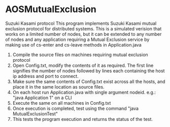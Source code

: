AOSMutualExclusion
==================

Suzuki Kasami protocol
  This program implements Suzuki Kasami mutual exclusion protocol for distributed systems. This is a simulated verision that works on a limited number of nodes, but it can be extended to any number of nodes and any application requiring a Mutual Exclusion service by making use of cs-enter and cs-leave methods in Application.java 


1) Compile the source files on machines requiring mutual exclusion protocol
2) Open Config.txt, modify the contents of it as required. The first line signifies the number of nodes followed by lines each containing the host ip address and port to connect.
3) Make sure the same contents of Config.txt exist across all the hosts, and place it in the same location as source files.
4) On each host run Application.java with single argument nodeid. e.g.: "java Application 1" on a CLI
5) Execute the same on all machines in Config.txt
6) Once execution is completed, test using the command "java MutualExclusionTest"
7) This tests the program execution and returns the status of the test.
